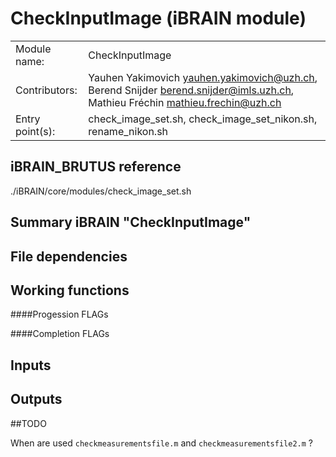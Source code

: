 # CheckInputImage (iBRAIN module)

|||
|---|---|
| Module name: | CheckInputImage |
| Contributors: | Yauhen Yakimovich <yauhen.yakimovich@uzh.ch>, Berend Snijder <berend.snijder@imls.uzh.ch>, Mathieu Fréchin <mathieu.frechin@uzh.ch> |
| Entry point(s): | check_image_set.sh, check_image_set_nikon.sh, rename_nikon.sh |


## iBRAIN_BRUTUS reference 

 ./iBRAIN/core/modules/check_image_set.sh

## Summary iBRAIN "CheckInputImage"

## File dependencies

## Working functions


####Progession FLAGs

####Completion FLAGs

## Inputs

## Outputs

##TODO

When are used `checkmeasurementsfile.m` and `checkmeasurementsfile2.m` ?
